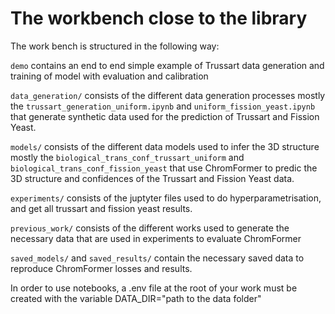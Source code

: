 # The workbench close to the library

The work bench is structured in the following way: 

```demo``` contains an end to end simple example of Trussart data generation and training of model with evaluation and calibration

`data_generation/` consists of the different data generation processes mostly the `trussart_generation_uniform.ipynb` and `uniform_fission_yeast.ipynb` that generate synthetic data used for the prediction of Trussart and Fission Yeast.

`models/` consists of the different data models used to infer the 3D structure mostly the `biological_trans_conf_trussart_uniform` and `biological_trans_conf_fission_yeast` that use ChromFormer to predic the 3D structure and confidences of the Trussart and Fission Yeast data.

`experiments/` consists of the juptyter files used to do hyperparametrisation, and get all trussart and fission yeast results.

`previous_work/` consists of the different works used to generate the necessary data that are used in experiments to evaluate ChromFormer

`saved_models/` and `saved_results/` contain the necessary saved data to reproduce ChromFormer losses and results.

In order to use notebooks, a .env file at the root of your work must be created with the variable DATA_DIR="path to the data folder"
